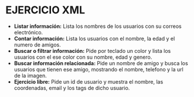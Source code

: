 # EJERCICIO XML

- **Listar información:** Lista los nombres de los usuarios con su correos electrónico.
- **Contar información:** Lista los usuarios con el nombre, la edad y el numero de amigos.
- **Buscar o filtrar información:** Pide por teclado un color y lista los usuarios con el ese color con su nombre, edad y genero.
- **Buscar información relacionada:** Pide un nombre de amigo y busca los usuarios que tienen ese amigo, mostrando el nombre, telefono y la url de la imagen.
- **Ejercicio libre:** Pide un id de usuario y muestra el nombre, las coordenadas, email y los tags de dicho usuario.


